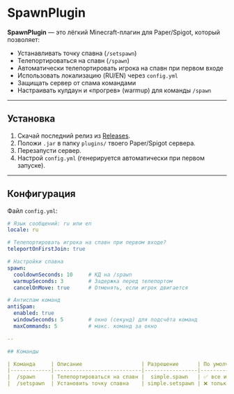 # SpawnPlugin

**SpawnPlugin** — это лёгкий Minecraft-плагин для Paper/Spigot, который позволяет:
- Устанавливать точку спавна (`/setspawn`)
- Телепортироваться на спавн (`/spawn`)
- Автоматически телепортировать игрока на спавн при первом входе
- Использовать локализацию (RU/EN) через `config.yml`
- Защищать сервер от спама командами
- Настраивать кулдаун и «прогрев» (warmup) для команды `/spawn`

---

## Установка

1. Скачай последний релиз из [Releases](../../releases).
2. Положи `.jar` в папку `plugins/` твоего Paper/Spigot сервера.
3. Перезапусти сервер.
4. Настрой `config.yml` (генерируется автоматически при первом запуске).

---

## Конфигурация

Файл `config.yml`:

```yaml
# Язык сообщений: ru или en
locale: ru

# Телепортировать игрока на спавн при первом входе?
teleportOnFirstJoin: true

# Настройки спавна
spawn:
  cooldownSeconds: 10     # КД на /spawn
  warmupSeconds: 3        # Задержка перед телепортом
  cancelOnMove: true      # Отменять, если игрок двигается

# Антиспам команд
antiSpam:
  enabled: true
  windowSeconds: 5        # окно (секунд) для подсчёта команд
  maxCommands: 5          # макс. команд за окно

--

## Команды

| Команда     | Описание                   | Разрешение      | По умолчанию   |
|-------------|----------------------------|-----------------|----------------|
|  /spawn     | Телепортироваться на спавн |  simple.spawn   | ✅ все игроки  |
|  /setspawn  | Установить точку спавна    | simple.setspawn | ❌ только op   |

